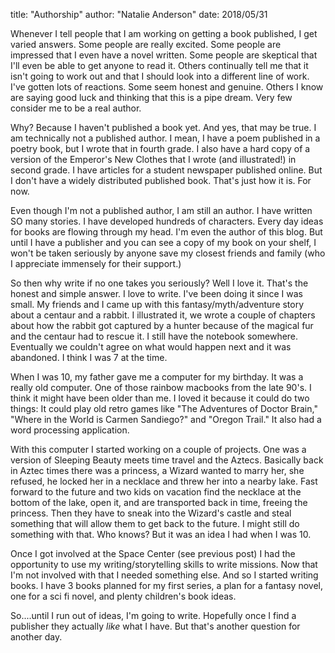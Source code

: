 title: "Authorship"
author: "Natalie Anderson"
date: 2018/05/31

Whenever I tell people that I am working on getting a book published, I get varied answers. Some people are really excited. Some people are impressed that I even have a novel written. Some people are skeptical that I'll even be able to get anyone to read it. Others continually tell me that it isn't going to work out and that I should look into a different line of work. I've gotten lots of reactions. Some seem honest and genuine. Others I know are saying good luck and thinking that this is a pipe dream. Very few consider me to be a real author.

Why? Because I haven't published a book yet. And yes, that may be true. I am technically not a published author. I mean, I have a poem published in a poetry book, but I wrote that in fourth grade. I also have a hard copy of a version of the Emperor's New Clothes that I wrote (and illustrated!) in second grade. I have articles for a student newspaper published online. But I don't have a widely distributed published book. That's just how it is. For now.

Even though I'm not a published author, I am still an author. I have written SO many stories. I have developed hundreds of characters. Every day ideas for books are flowing through my head. I'm even the author of this blog. But until I have a publisher and you can see a copy of my book on your shelf, I won't be taken seriously by anyone save my closest friends and family (who I appreciate immensely for their support.)

So then why write if no one takes you seriously? Well I love it. That's the honest and simple answer. I love to write. I've been doing it since I was small. My friends and I came up with this fantasy/myth/adventure story about a centaur and a rabbit. I illustrated it, we wrote a couple of chapters about how the rabbit got captured by a hunter because of the magical fur and the centaur had to rescue it. I still have the notebook somewhere. Eventually we couldn't agree on what would happen next and it was abandoned. I think I was 7 at the time.

When I was 10, my father gave me a computer for my birthday. It was a really old computer. One of those rainbow macbooks from the late 90's. I think it might have been older than me. I loved it because it could do two things: It could play old retro games like "The Adventures of Doctor Brain," "Where in the World is Carmen Sandiego?" and "Oregon Trail." It also had a word processing application.

With this computer I started working on a couple of projects. One was a version of Sleeping Beauty meets time travel and the Aztecs. Basically back in Aztec times there was a princess, a Wizard wanted to marry her, she refused, he locked her in a necklace and threw her into a nearby lake. Fast forward to the future and two kids on vacation find the necklace at the bottom of the lake, open it, and are transported back in time, freeing the princess. Then they have to sneak into the Wizard's castle and steal something that will allow them to get back to the future. I might still do something with that. Who knows? But it was an idea I had when I was 10.

Once I got involved at the Space Center (see previous post) I had the opportunity to use my writing/storytelling skills to write missions. Now that I'm not involved with that I needed something else. And so I started writing books. I have 3 books planned for my first series, a plan for a fantasy novel, one for a sci fi novel, and plenty children's book ideas.

So....until I run out of ideas, I'm going to write. Hopefully once I find a publisher they actually <i>like</i>&nbsp;what I have. But that's another question for another day.

